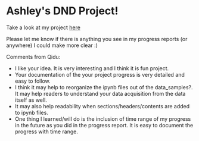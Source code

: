 # Ashley's DND Project!

Take a look at my project [here](https://github.com/Data-Science-for-Linguists-2025/Critical-Role-Analysis)

Please let me know if there is anything you see in my progress reports (or anywhere) I could make more clear :)

Comments from Qidu:
- I like your idea. It is very interesting and I think it is fun project. 
- Your documentation of the your project progress is very detailed and easy to follow.
- I think it may help to reorganize the ipynb files out of the data_samples?. It
    may help readers to understand your data acquisition from the data itself as well.
- It may also help readability when sections/headers/contents are added to ipynb files.
- One thing I learned/will do is the inclusion of time range of my progress in the 
    future as you did in the progress report. It is easy to document the progress with time range. 